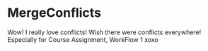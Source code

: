 # MergeConflicts
Wow! I really love conflicts!
Wish there were conflicts everywhere!
Especially for Course Assignment, WorkFlow 1
 xoxo 